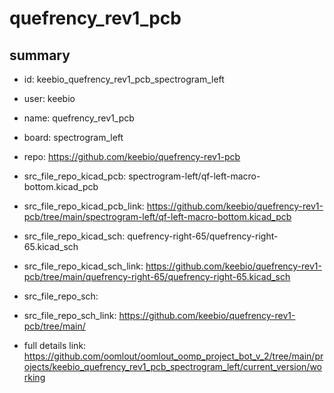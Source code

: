 # quefrency_rev1_pcb
 
## summary 
* id: keebio_quefrency_rev1_pcb_spectrogram_left
* user: keebio
* name: quefrency_rev1_pcb
* board: spectrogram_left
* repo: https://github.com/keebio/quefrency-rev1-pcb
* src_file_repo_kicad_pcb: spectrogram-left/qf-left-macro-bottom.kicad_pcb
* src_file_repo_kicad_pcb_link: https://github.com/keebio/quefrency-rev1-pcb/tree/main/spectrogram-left/qf-left-macro-bottom.kicad_pcb
* src_file_repo_kicad_sch: quefrency-right-65/quefrency-right-65.kicad_sch
* src_file_repo_kicad_sch_link: https://github.com/keebio/quefrency-rev1-pcb/tree/main/quefrency-right-65/quefrency-right-65.kicad_sch

* src_file_repo_sch: 
* src_file_repo_sch_link: https://github.com/keebio/quefrency-rev1-pcb/tree/main/
* full details link: https://github.com/oomlout/oomlout_oomp_project_bot_v_2/tree/main/projects/keebio_quefrency_rev1_pcb_spectrogram_left/current_version/working  








